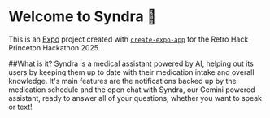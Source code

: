 # Welcome to Syndra 👋

This is an [Expo](https://expo.dev) project created with [`create-expo-app`](https://www.npmjs.com/package/create-expo-app) for the Retro Hack Princeton Hackathon 2025.

##What is it?
Syndra is a medical assistant powered by AI, helping out its users by keeping them up to date with their medication intake and overall knowledge. It's main features are the notifications backed up by the medication schedule and the open chat with Syndra, our Gemini powered assistant, ready to answer all of your questions, whether you want to speak or text!
